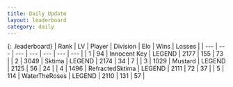 ```yaml
---
title: Daily Update
layout: leaderboard
category: daily
---
```


{: .leaderboard}
| Rank | LV | Player | Division | Elo | Wins | Losses |
| --- | --- | --- | --- | --- | --- | --- |
| <span data-change="1">1</span> | 94 | <span title="ID: 773025">Innocent Key</span> | LEGEND | <span data-change="23">2177</span> | <span data-change="11">155</span> | <span data-change="2">73</span> |
| <span data-change="-1">2</span> | 3049 | <span title="ID: 353063">Sktima</span> | LEGEND | <span data-change="6">2174</span> | <span data-change="6">34</span> | <span data-change="1">7</span> |
| <span data-change="1">3</span> | 1029 | <span title="ID: 611082">Mustard</span> | LEGEND | <span data-change="0">2125</span> | <span data-change="2">56</span> | <span data-change="1">24</span> |
| <span data-change="1">4</span> | 1496 | <span title="ID: 402846">RefractedSktima</span> | LEGEND | <span data-change="0">2111</span> | <span data-change="0">72</span> | <span data-change="0">37</span> |
| <span data-change="9">5</span> | 114 | <span title="ID: 773086">WaterTheRoses</span> | LEGEND | <span data-change="69">2110</span> | <span data-change="24">131</span> | <span data-change="10">57</span> |